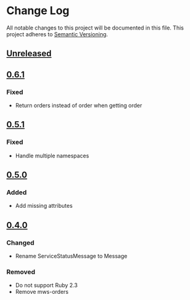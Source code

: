 # Change Log

All notable changes to this project will be documented in this file.
This project adheres to [Semantic Versioning](http://semver.org/).

## [Unreleased]

## [0.6.1]

### Fixed

- Return orders instead of order when getting order

## [0.5.1]

### Fixed

- Handle multiple namespaces

## [0.5.0]

### Added

- Add missing attributes

## [0.4.0]

### Changed

- Rename ServiceStatusMessage to Message

### Removed

- Do not support Ruby 2.3
- Remove mws-orders

[Unreleased]: https://github.com/hakanensari/mws-orders/compare/v0.6.1...HEAD
[0.6.1]: https://github.com/hakanensari/mws-orders/compare/v0.5.1...v0.6.1
[0.5.1]: https://github.com/hakanensari/mws-orders/compare/v0.5.0...v0.5.1
[0.5.0]: https://github.com/hakanensari/mws-orders/compare/v0.4.0...v0.5.0
[0.4.0]: https://github.com/hakanensari/mws-orders/compare/v0.3.1...v0.4.0
